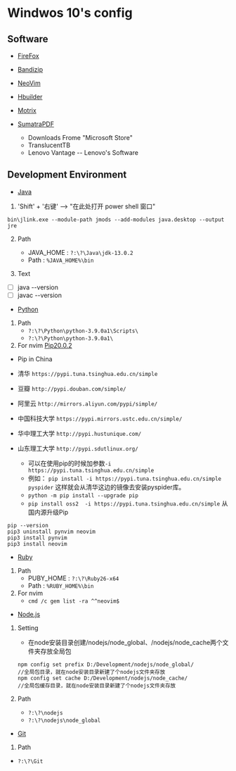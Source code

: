 # Windwos 10's config

## Software

* [FireFox](https://www.mozilla.org/en-US/firefox/all/#product-desktop-release)
* [Bandizip](https://www.bandisoft.com/bandizip/)
* [NeoVim](https://neovim.io/)
* [Hbuilder](https://www.dcloud.io/)
* [Motrix](https://motrix.app/)
* [SumatraPDF](https://www.sumatrapdfreader.org/download-free-pdf-viewer.html)

    * Downloads Frome "Microsoft Store"

    - TranslucentTB
    - Lenovo Vantage -- Lenovo's Software

## Development Environment

* [Java](https://www.oracle.com/cn/java/technologies/)

1. 'Shift' + '右键' --> "在此处打开 power shell 窗口"

```shell
bin\jlink.exe --module-path jmods --add-modules java.desktop --output jre
```

2. Path
    * JAVA_HOME : `?:\?\Java\jdk-13.0.2`
    * Path : `%JAVA_HOME%\bin`

3. Text
- [ ] java --version
- [ ] javac --version

* [Python](https://npm.taobao.org/mirrors/python/)

1. Path
    * `?:\?\Python\python-3.9.0a1\Scripts\`
    * `?:\?\Python\python-3.9.0a1\`
2. For nvim
[Pip20.0.2](https://pypi.org/project/pip/)

* Pip in China

* 清华         `https://pypi.tuna.tsinghua.edu.cn/simple`
* 豆瓣         `http://pypi.douban.com/simple/`
* 阿里云       `http://mirrors.aliyun.com/pypi/simple/`
* 中国科技大学 `https://pypi.mirrors.ustc.edu.cn/simple/`
* 华中理工大学 `http://pypi.hustunique.com/`
* 山东理工大学 `http://pypi.sdutlinux.org/ `

    * 可以在使用pip的时候加参数`-i https://pypi.tuna.tsinghua.edu.cn/simple`
    - 例如：
        `pip install -i https://pypi.tuna.tsinghua.edu.cn/simple pyspider`
        这样就会从清华这边的镜像去安装pyspider库。
    * `python -m pip install --upgrade pip`
    * `pip install oss2  -i https://pypi.tuna.tsinghua.edu.cn/simple` 从国内源升级Pip

```shell
pip --version
pip3 uninstall pynvim neovim
pip3 install pynvim
pip3 install neovim
```

* [Ruby](https://www.ruby-lang.org/zh_cn/)

1. Path
    * PUBY_HOME : `?:\?\Ruby26-x64`
    * Path : `%RUBY_HOME%\bin`
2. For nvim
    * `cmd /c gem list -ra ^^neovim$  `

* [Node.js](http://nodejs.cn/)

1. Setting
    * 在node安装目录创建/nodejs/node_global、/nodejs/node_cache两个文件夹存放全局包
    ```shell
    npm config set prefix D:/Development/nodejs/node_global/
    //全局包目录，就在node安装目录新建了个nodejs文件夹存放
    npm config set cache D:/Development/nodejs/node_cache/
    //全局包缓存目录，就在node安装目录新建了个nodejs文件夹存放
    ```

3. Path
    * `?:\?\nodejs`
    * `?:\?\nodejs\node_global`

* [Git](https://gitforwindows.org/)

1. Path
 * `?:\?\Git`


